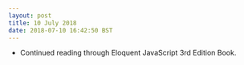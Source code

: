 ```yaml
---
layout: post
title: 10 July 2018 
date: 2018-07-10 16:42:50 BST
---
```

+ Continued reading through Eloquent JavaScript 3rd Edition Book.

